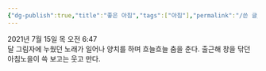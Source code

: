 ```yaml
---
{"dg-publish":true,"title":"좋은 아침","tags":["아침"],"permalink":"/쓴 글/에세이 또는 시/좋은 아침/","dgPassFrontmatter":true,"noteIcon":""}
---
```


2021년 7월 15일 목 오전 6:47
<br/>
달 그림자에 누웠던 노래가 일어나 양치를 하며 흐늘흐늘 춤을 춘다. 출근해 창을 닦던 아침노을이 쓱 보고는 웃고 만다.<br/>
